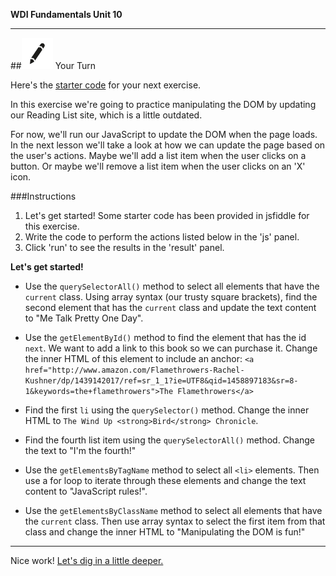 **WDI Fundamentals Unit 10**

---

##![Your Turn](../assets/exercise.png) Your Turn

Here's the [starter code](https://jsfiddle.net/ssp0b3qw/1/) for your next exercise.

In this exercise we're going to practice manipulating the DOM by updating our Reading List site, which is a little outdated.

For now, we'll run our JavaScript to update the DOM when the page loads. In the next lesson we'll take a look at how we can update the page based on the user's actions. Maybe we'll add a list item when the user clicks on a button. Or maybe we'll remove a list item when the user clicks on an 'X' icon.


###Instructions

1. Let's get started! Some starter code has been provided in jsfiddle for this exercise.
2. Write the code to perform the actions listed below in the 'js' panel.
3. Click 'run' to see the results in the 'result' panel.

**Let's get started!**

* Use the `querySelectorAll()` method to select all elements that have the `current` class. Using array syntax (our trusty square brackets), find the second element that has the `current` class and update the text content to "Me Talk Pretty One Day".

* Use the `getElementById()` method to find the element that has the id `next`. We want to add a link to this book so we can purchase it. Change the inner HTML of this element to include an anchor: `<a href="http://www.amazon.com/Flamethrowers-Rachel-Kushner/dp/1439142017/ref=sr_1_1?ie=UTF8&qid=1458897183&sr=8-1&keywords=the+flamethrowers">The Flamethrowers</a>`

* Find the first `li` using the `querySelector()` method. Change the inner HTML to `The Wind Up <strong>Bird</strong> Chronicle`.

* Find the fourth list item using the `querySelectorAll()` method. Change the text to "I'm the fourth!"

* Use the `getElementsByTagName` method to select all `<li>` elements. Then use a for loop to iterate through these elements and change the text content to "JavaScript rules!".

* Use the `getElementsByClassName` method to select all elements that have the `current` class. Then use array syntax to select the first item from that class and change the inner HTML to "Manipulating the DOM is fun!"



---

Nice work! [Let's dig in a little deeper.](10_lesson.md)

